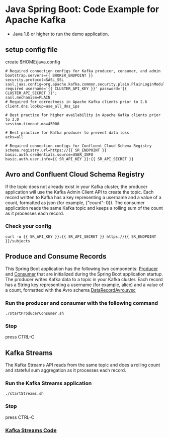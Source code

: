 # Java Spring Boot: Code Example for Apache Kafka

- Java 1.8 or higher to run the demo application.


## setup config file

create $HOME/java.config

```
# Required connection configs for Kafka producer, consumer, and admin
bootstrap.servers={{ BROKER_ENDPOINT }}
security.protocol=SASL_SSL
sasl.jaas.config=org.apache.kafka.common.security.plain.PlainLoginModule required username='{{ CLUSTER_API_KEY }}' password='{{ CLUSTER_API_SECRET }}';
sasl.mechanism=PLAIN
# Required for correctness in Apache Kafka clients prior to 2.6
client.dns.lookup=use_all_dns_ips

# Best practice for higher availability in Apache Kafka clients prior to 3.0
session.timeout.ms=45000

# Best practice for Kafka producer to prevent data loss 
acks=all

# Required connection configs for Confluent Cloud Schema Registry
schema.registry.url=https://{{ SR_ENDPOINT }}
basic.auth.credentials.source=USER_INFO
basic.auth.user.info={{ SR_API_KEY }}:{{ SR_API_SECRET }}
```

## Avro and Confluent Cloud Schema Registry

If the topic does not already exist in your Kafka cluster, the producer application will use the Kafka Admin Client API to create the topic. Each record written to Kafka has a key representing a username and a value of a count, formatted as json (for example, {"count": 0}). The consumer application reads the same Kafka topic and keeps a rolling sum of the count as it processes each record.

### Check your config

```
curl -u {{ SR_API_KEY }}:{{ SR_API_SECRET }} https://{{ SR_ENDPOINT }}/subjects
```

## Produce and Consume Records

This Spring Boot application has the following two components: [Producer](src/main/java/io/confluent/examples/clients/cloud/springboot/kafka/ProducerExample.java) and [Consumer](src/main/java/io/confluent/examples/clients/cloud/springboot/kafka/ConsumerExample.java) that are initialized during the Spring Boot application startup. The producer writes Kafka data to a topic in your Kafka cluster. Each record has a String key representing a username (for example, alice) and a value of a count, formatted with the Avro schema [DataRecordAvro.avsc](src/main/avro/DataRecordAvro.avsc)

### Run the producer and consumer with the following command
```
./startProducerConsumer.sh
```

### Stop

press CTRL-C

## Kafka Streams
The Kafka Streams API reads from the same topic and does a rolling count and stateful sum aggregation as it processes each record.

### Run the Kafka Streams application

```
./startStreams.sh
```

### Stop

press CTRL-C

### [Kafka Streams Code](src/main/java/io/confluent/examples/clients/cloud/springboot/streams/SpringbootStreamsApplication.java)


